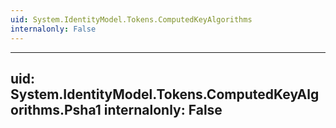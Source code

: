 ```yaml
---
uid: System.IdentityModel.Tokens.ComputedKeyAlgorithms
internalonly: False
---
```


---
uid: System.IdentityModel.Tokens.ComputedKeyAlgorithms.Psha1
internalonly: False
---
